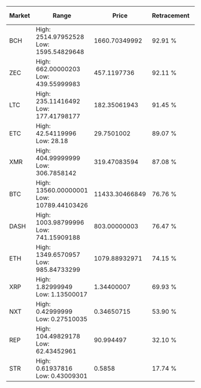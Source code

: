 | Market | Range | Price| Retracement | Doubles to 50% |
| --- | --- | --- | --- | --- |
| BCH | High: 2514.97952528<br />Low: 1595.54829648 | 1660.70349992 | 92.91 % | 1.24 |
| ZEC | High: 662.00000203<br />Low: 439.55999983 | 457.1197736 | 92.11 % | 1.20 |
| LTC | High: 235.11416492<br />Low: 177.41798177 | 182.35061943 | 91.45 % | 1.13 |
| ETC | High: 42.54119996<br />Low: 28.18 | 29.7501002 | 89.07 % | 1.19 |
| XMR | High: 404.99999999<br />Low: 306.7858142 | 319.47083594 | 87.08 % | 1.11 |
| BTC | High: 13560.00000001<br />Low: 10789.44103426 | 11433.30466849 | 76.76 % | 1.06 |
| DASH | High: 1003.98799996<br />Low: 741.15909188 | 803.00000003 | 76.47 % | 1.09 |
| ETH | High: 1349.6570957<br />Low: 985.84733299 | 1079.88932971 | 74.15 % | 1.08 |
| XRP | High: 1.82999949<br />Low: 1.13500017 | 1.34400007 | 69.93 % | 1.10 |
| NXT | High: 0.42999999<br />Low: 0.27510035 | 0.34650715 | 53.90 % | 1.02 |
| REP | High: 104.49829178<br />Low: 62.43452961 | 90.994497 | 32.10 % | 0.00 |
| STR | High: 0.61937816<br />Low: 0.43009301 | 0.5858 | 17.74 % | 0.00 |
